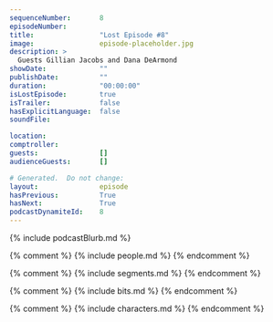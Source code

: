 ```yaml
---
sequenceNumber:       8
episodeNumber:        
title:                "Lost Episode #8"
image:                episode-placeholder.jpg
description: >
  Guests Gillian Jacobs and Dana DeArmond
showDate:             ""
publishDate:          ""
duration:             "00:00:00"
isLostEpisode:        true
isTrailer:            false
hasExplicitLanguage:  false
soundFile:            

location:             
comptroller:          
guests:               []
audienceGuests:       []

# Generated.  Do not change:
layout:               episode
hasPrevious:          True
hasNext:              True
podcastDynamiteId:    8
---
```


{% include podcastBlurb.md %}

{% comment %}
{% include people.md %}
{% endcomment %}

{% comment %}
{% include segments.md %}
{% endcomment %}

{% comment %}
{% include bits.md %}
{% endcomment %}

{% comment %}
{% include characters.md %}
{% endcomment %}
